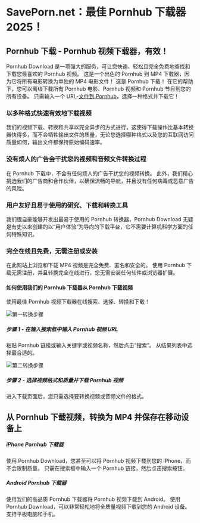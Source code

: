 # SavePorn.net：最佳 Pornhub 下载器 2025！

## Pornhub 下载 - Pornhub 视频下载器，有效！

Pornhub Download 是一项强大的服务，可让您快速、轻松且完全免费地查找和下载您最喜欢的 Pornhub 视频。 这是一个出色的 Pornhub 到 MP4 下载器，因为它将所有电影转换为单独的 MP4 电影文件！ 这是 Pornhub 下载！ 在它的帮助下，您可以离线下载所有 Pornhub 电影、Pornhub 视频和 Pornhub 节目到您的所有设备。 只需输入一个 URL-[文件到 Pornhub](https://www.pornhub.com)，选择一种格式并下载它！

### 以多种格式快速有效地下载视频

我们的视频下载、转换和共享以完全异步的方式进行，这使得下载操作比基本转换器快得多，而不会牺牲输出文件的质量，无论您选择哪种格式以及您的互联网访问质量如何，输出文件都保持原始编码速率。

### 没有烦人的广告会干扰您的视频和音频文件转换过程

在 Pornhub 下载中，不会有任何烦人的广告干扰您的视频转换。 此外，我们精心挑选我们的广告商和合作伙伴，以确保流畅的导航，并且没有任何病毒或恶意广告的风险。

### 用户友好且易于使用的研究、下载和转换工具

我们很自豪能够开发出最易于使用的 Pornhub 转换器，Pornhub Download 无疑是有史以来创建的以“用户体验”为导向的下载平台，它不需要计算机科学方面的任何特殊知识。

### 完全在线且免费，无需注册或安装

在此网站上浏览和下载 MP4 视频是完全免费、匿名和安全的。 使用 Pornhub 下载无需注册，并且转换完全在线进行，您无需安装任何软件或浏览器扩展。

#### 如何使用我们的 Pornhub 下载器从 Pornhub 下载视频

使用最佳 Pornhub 视频下载器在线搜索、选择、转换和下载！

![第一转换步骤](/i/saveporn.net/img/front1.png)

##### 步骤 1 - 在输入搜索框中输入 Pornhub 视频 URL

粘贴 Pornhub 链接或输入关键字或视频名称，然后点击“搜索”。 从结果列表中选择最合适的。

![第二转换步骤](/i/saveporn.net/img/front2.png)

##### 步骤 2 - 选择视频格式和质量并下载 Pornhub 视频

进入下载页面后，您只需选择要转换视频或音频文件的格式。

## 从 Pornhub 下载视频，转换为 MP4 并保存在移动设备上

##### iPhone Pornhub 下载器

使用 Pornhub Download，您甚至可以将 Pornhub 视频下载到您的 IPhone，而不会限制质量。 只需在搜索框中输入一个 Pornhub 链接，然后点击搜索按钮。

##### Android Pornhub 下载器

使用我们的高品质 Pornhub 下载器将 Pornhub 视频下载到 Android。 使用 Pornhub Download，可以非常轻松地将全质量视频下载到您的 Android 设备。 支持平板电脑和手机。
